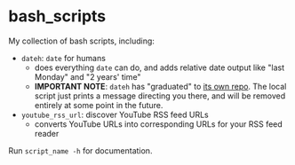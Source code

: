 # bash_scripts
My collection of bash scripts, including:

* `dateh`: `date` for humans
  * does everything `date` can do, and adds relative date output like "last Monday" and "2 years' time"
  * **IMPORTANT NOTE**: `dateh` has "graduated" to [its own repo](https://github.com/gromgit/dateh). The local script just prints a message directing you there, and will be removed entirely at some point in the future.
* `youtube_rss_url`: discover YouTube RSS feed URLs
  * converts YouTube URLs into corresponding URLs for your RSS feed reader

Run `script_name -h` for documentation.
